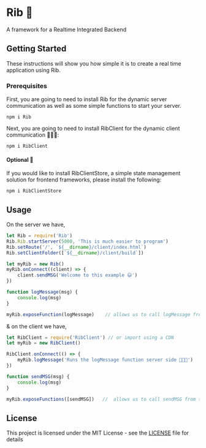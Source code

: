 # Rib 🥩
A framework for a Realtime Integrated Backend

## Getting Started

These instructions will show you how simple it is to create a real time application using Rib.

### Prerequisites

First, you are going to need to install Rib for the dynamic server communication as well as some simple functions to start your server.

```
npm i Rib
```

Next, you are going to need to install RibClient for the dynamic client communication 👨🏻‍💻:
```
npm i RibClient
```

#### Optional 🏬
If you would like to install RibClientStore, a simple state management solution for frontend frameworks, please install the following:

```
npm i RibClientStore
```

## Usage

On the server we have,

```js
let Rib = require('Rib')
Rib.Rib.startServer(5000, 'This is much easier to program')
Rib.setRoute('/', `${__dirname}/client/index.html`)
Rib.setClientFolder([`${__dirname}/client/build`])

let myRib = new Rib()
myRib.onConnect((client) => {
    client.sendMSG('Welcome to this example 😃')
})

function logMessage(msg) {
    console.log(msg)
}

myRib.exposeFunction(logMessage)    // allows us to call logMessage from the client
```

& on the client we have,

```js
let RibClient = require('RibClient') // or import using a CDN
let myRib = new RibClient()

RibClient.onConnect(() => {
    myRib.logMessage('Runs the logMessage function server side 👨🏻‍💻')
})

function sendMSG(msg) {
    console.log(msg)
}

myRib.exposeFunctions([sendMSG])   //  allows us to call sendMSG from the server
```


## License

This project is licensed under the MIT License - see the [LICENSE](LICENSE) file for details
